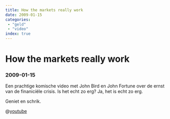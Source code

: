 ```yaml
---
title: How the markets really work
date: 2009-01-15
categories:
 - "geld"
 - "video"
index: true
---
```


# How the markets really work
### 2009-01-15

Een prachtige komische video met John Bird en John Fortune over de ernst van de finaniciële crisis. Is het echt zo erg? Ja, het is echt zo erg.

Geniet en schrik.

@[youtube](mzJmTCYmo9g)
